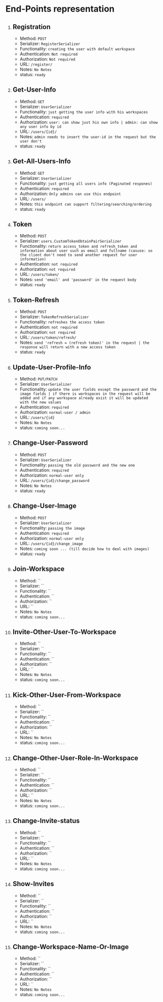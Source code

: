 <!-- 2. ## 
    - Method: ``
    - Serializer: ``
    - Functionality: ``
    - Authentication: ``
    - Authorization: ``
    - URL: ``
    - Notes: `No Notes`
    - status: `` -->

# End-Points representation
1. ## Registration
   - Method: `POST`
   - Serializer: `RegisterSerializer`
   - Functionality: `creating the user with default workspace`
   - Authentication: `Not required`
   - Authorization: `Not required`
   - URL: `/register/`
   - Notes: `No Notes`
   - status: `ready`
2. ## Get-User-Info
   - Method: `GET`
   - Serializer: `UserSerializer`
   - Functionality: `just getting the user info with his workspaces`
   - Authentication: `required`
   - Authorization: `user: can show just his own info | admin: can show any user info by id`
   - URL: `/users/{id}/`
   - Notes: `admin needs to insert the user-id in the request but the user don't`
   - status: `ready`
3. ## Get-All-Users-Info
    - Method: `GET`
    - Serializer: `UserSerializer`
    - Functionality: `just getting all users info (Paginated respones)`
    - Authentication: `required`
    - Authorization: `Only admins can use this endpoint`
    - URL: `/users/`
    - Notes: `this endpoint can support filtering/searching/ordering`
    - status: `ready`
4. ## Token
    - Method: `POST`
    - Serializer: `users.CustomTokenObtainPairSerializer`
    - Functionality: `return access_token and refresh_token and information about user such as email and fullname (casuse: so the client don't need to send another request for user information)`
    - Authentication: `not required`
    - Authorization: `not required`
    - URL: `/users/token/`
    - Notes: `send 'email' and 'password' in the request body`
    - status: `ready`
5. ## Token-Refresh
    - Method: `POST`
    - Serializer: `TokenRefreshSerializer`
    - Functionality: `refreshes the access token`
    - Authentication: `not required`
    - Authorization: `not required`
    - URL: `/users/token/refresh/`
    - Notes: `send 'refresh = (refresh token)' in the request | the response will return with a new access token`
    - status: `ready`
6.  ## Update-User-Profile-Info
    - Method: `PUT/PATCH`
    - Serializer: `UserSerializer`
    - Functionality: `update the user fields except the password and the image fields | if there is workspaces in the request will be added and if any workspace already exist it will be updated with the new values`
    - Authentication: `required`
    - Authorization: `normal-user / admin`
    - URL: `/users/{id}`
    - Notes: `No Notes`
    - status: `coming soon...`
7.  ## Change-User-Password
    - Method: `POST`
    - Serializer: `UserSerializer`
    - Functionality: `passing the old password and the new one`
    - Authentication: `required`
    - Authorization: `normal-user only`
    - URL: `/users/{id}/change_password`
    - Notes: `No Notes`
    - status: `ready`
8.  ## Change-User-Image
    - Method: `POST`
    - Serializer: `UserSerializer`
    - Functionality: `passing the image`
    - Authentication: `required`
    - Authorization: `normal-user only`
    - URL: `/users/{id}/change_image`
    - Notes: `coming soon ... (till decide how to deal with images)`
    - status: `ready`
9. ## Join-Workspace
    - Method: ``
    - Serializer: ``
    - Functionality: ``
    - Authentication: ``
    - Authorization: ``
    - URL: ``
    - Notes: `No Notes`
    - status: `coming soon...`
10. ## Invite-Other-User-To-Workspace
    - Method: ``
    - Serializer: ``
    - Functionality: ``
    - Authentication: ``
    - Authorization: ``
    - URL: ``
    - Notes: `No Notes`
    - status: `coming soon...`
10. ## Kick-Other-User-From-Workspace
    - Method: ``
    - Serializer: ``
    - Functionality: ``
    - Authentication: ``
    - Authorization: ``
    - URL: ``
    - Notes: `No Notes`
    - status: `coming soon...`
10. ## Change-Other-User-Role-In-Workspace
    - Method: ``
    - Serializer: ``
    - Functionality: ``
    - Authentication: ``
    - Authorization: ``
    - URL: ``
    - Notes: `No Notes`
    - status: `coming soon...`
11. ## Change-Invite-status
    - Method: ``
    - Serializer: ``
    - Functionality: ``
    - Authentication: ``
    - Authorization: ``
    - URL: ``
    - Notes: `No Notes`
    - status: `coming soon...`
12. ## Show-Invites
    - Method: ``
    - Serializer: ``
    - Functionality: ``
    - Authentication: ``
    - Authorization: ``
    - URL: ``
    - Notes: `No Notes`
    - status: `coming soon...`
13. ## Change-Workspace-Name-Or-Image
    - Method: ``
    - Serializer: ``
    - Functionality: ``
    - Authentication: ``
    - Authorization: ``
    - URL: ``
    - Notes: `No Notes`
    - status: `coming soon...`



